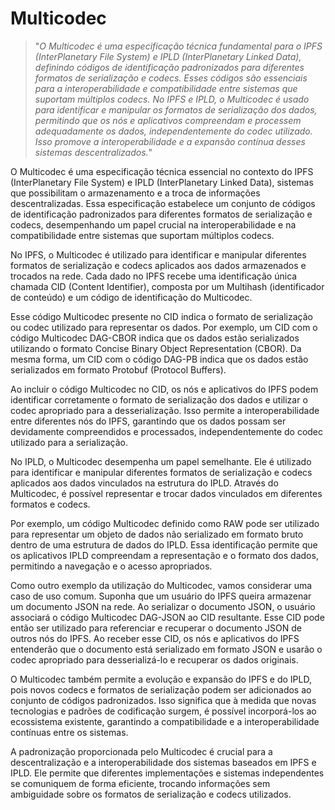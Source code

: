 # Multicodec

>"*O Multicodec é uma especificação técnica fundamental para o IPFS (InterPlanetary File System) e IPLD (InterPlanetary Linked Data), definindo códigos de identificação padronizados para diferentes formatos de serialização e codecs. Esses códigos são essenciais para a interoperabilidade e compatibilidade entre sistemas que suportam múltiplos codecs. No IPFS e IPLD, o Multicodec é usado para identificar e manipular os formatos de serialização dos dados, permitindo que os nós e aplicativos compreendam e processem adequadamente os dados, independentemente do codec utilizado. Isso promove a interoperabilidade e a expansão contínua desses sistemas descentralizados.*"

O Multicodec é uma especificação técnica essencial no contexto do IPFS (InterPlanetary File System) e IPLD (InterPlanetary Linked Data), sistemas que possibilitam o armazenamento e a troca de informações descentralizadas. Essa especificação estabelece um conjunto de códigos de identificação padronizados para diferentes formatos de serialização e codecs, desempenhando um papel crucial na interoperabilidade e na compatibilidade entre sistemas que suportam múltiplos codecs.

No IPFS, o Multicodec é utilizado para identificar e manipular diferentes formatos de serialização e codecs aplicados aos dados armazenados e trocados na rede. Cada dado no IPFS recebe uma identificação única chamada CID (Content Identifier), composta por um Multihash (identificador de conteúdo) e um código de identificação do Multicodec.

Esse código Multicodec presente no CID indica o formato de serialização ou codec utilizado para representar os dados. Por exemplo, um CID com o código Multicodec DAG-CBOR indica que os dados estão serializados utilizando o formato Concise Binary Object Representation (CBOR). Da mesma forma, um CID com o código DAG-PB indica que os dados estão serializados em formato Protobuf (Protocol Buffers).

Ao incluir o código Multicodec no CID, os nós e aplicativos do IPFS podem identificar corretamente o formato de serialização dos dados e utilizar o codec apropriado para a desserialização. Isso permite a interoperabilidade entre diferentes nós do IPFS, garantindo que os dados possam ser devidamente compreendidos e processados, independentemente do codec utilizado para a serialização.

No IPLD, o Multicodec desempenha um papel semelhante. Ele é utilizado para identificar e manipular diferentes formatos de serialização e codecs aplicados aos dados vinculados na estrutura do IPLD. Através do Multicodec, é possível representar e trocar dados vinculados em diferentes formatos e codecs.

Por exemplo, um código Multicodec definido como RAW pode ser utilizado para representar um objeto de dados não serializado em formato bruto dentro de uma estrutura de dados do IPLD. Essa identificação permite que os aplicativos IPLD compreendam a representação e o formato dos dados, permitindo a navegação e o acesso apropriados.

Como outro exemplo da utilização do Multicodec, vamos considerar uma caso de uso comum. Suponha que um usuário do IPFS queira armazenar um documento JSON na rede. Ao serializar o documento JSON, o usuário associará o código Multicodec DAG-JSON ao CID resultante. Esse CID pode então ser utilizado para referenciar e recuperar o documento JSON de outros nós do IPFS. Ao receber esse CID, os nós e aplicativos do IPFS entenderão que o documento está serializado em formato JSON e usarão o codec apropriado para desserializá-lo e recuperar os dados originais.

O Multicodec também permite a evolução e expansão do IPFS e do IPLD, pois novos codecs e formatos de serialização podem ser adicionados ao conjunto de códigos padronizados. Isso significa que à medida que novas tecnologias e padrões de codificação surgem, é possível incorporá-los ao ecossistema existente, garantindo a compatibilidade e a interoperabilidade contínuas entre os sistemas.

A padronização proporcionada pelo Multicodec é crucial para a descentralização e a interoperabilidade dos sistemas baseados em IPFS e IPLD. Ele permite que diferentes implementações e sistemas independentes se comuniquem de forma eficiente, trocando informações sem ambiguidade sobre os formatos de serialização e codecs utilizados.